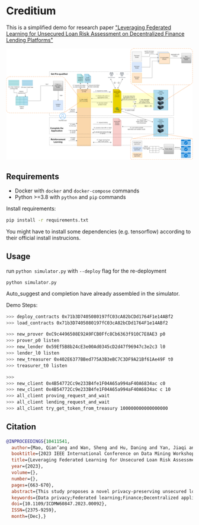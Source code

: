 # Creditium

This is a simplified demo for research paper ["Leveraging Federated Learning for Unsecured Loan Risk Assessment on Decentralized Finance Lending Platforms"](https://ieeexplore.ieee.org/document/10411541)

![framework](./creditium-Overview.drawio.png)

## Requirements

- Docker with `docker` and `docker-compose` commands
- Python >=3.8 with `python` and `pip` commands

Install requirements:

```bash
pip install -r requirements.txt
```

You might have to install some dependencies (e.g. tensorflow) according to their official install instrucions.

## Usage

run `python simulator.py` with `--deploy` flag for the re-deployment

```
python simulator.py
```

Auto_suggest and completion have already assembled in the simulator.

Demo Steps:

```bash
>>> deploy_contracts 0x71b3D7405080197fC03cA82bCDd1764F1e14ABf2
>>> load_contracts 0x71b3D7405080197fC03cA82bCDd1764F1e14ABf2
```

```bash
>>> new_prover 0xC9c4496508E92A9FCB0Ffc8Cb6363f910C7E8AE3 p0
>>> prover_p0 listen
>>> new_lender 0x59Ef5B8b24cE3e00Ad0345cD2d47f96947c3e2c3 l0
>>> lender_l0 listen
>>> new_treasurer 0x402E6377BBed775A3B3eBC7C3DF9A21Bf61Ae49F t0
>>> treasurer_t0 listen
```

```bash
>>> 
>>> new_client 0x4B54772Cc9e233B4fe1F04A65a994aF40A6834ac c0
>>> new_client 0x4B54772Cc9e233B4fe1F04A65a994aF40A6834ac c 10
>>> all_client proving_request_and_wait
>>> all_client lending_request_and_wait
>>> all_client try_get_token_from_treasury 100000000000000000
```

## Citation

```bibtex
@INPROCEEDINGS{10411541,
  author={Mao, Qian’ang and Wan, Sheng and Hu, Daning and Yan, Jiaqi and Hu, Jin and Yang, Xuan},
  booktitle={2023 IEEE International Conference on Data Mining Workshops (ICDMW)}, 
  title={Leveraging Federated Learning for Unsecured Loan Risk Assessment on Decentralized Finance Lending Platforms}, 
  year={2023},
  volume={},
  number={},
  pages={663-670},
  abstract={This study proposes a novel privacy-preserving unsecured loan risk assessment system that allows decentralized finance (DeFi) lending platforms to offer loans without collateral. This system leverages federated learning methods to train risk assessment models using both off-chain and on-chain data sources, to more accurately evaluate borrower default risk for unsecured loans. Moreover, this system is built on a trusted execution environment (TEE) with program-level isolation, which provides a secure and efficient solution for DeFi platforms to offer unsecured loans. The effectiveness of this platform is validated through a set of simulation experiments. These experiments underscore the capability of the federated learning models to accurately assess borrower default risk while preserving stringent data privacy standards. The unique and innovative system design we proposed offers significant advancements for DeFi lending platforms. These improvements have the potential to greatly enhance DeFi platforms’ inclusiveness by offering unsecured loans while maintaining efficiency, and security.},
  keywords={Data privacy;Federated learning;Finance;Decentralized applications;Data models;Risk management;Usability;federated learning;blockchain;unsecured lending;credit scoring},
  doi={10.1109/ICDMW60847.2023.00092},
  ISSN={2375-9259},
  month={Dec},}
```
